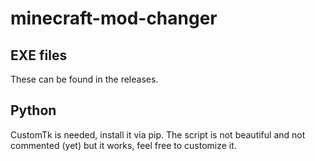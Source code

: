 # minecraft-mod-changer

## EXE files
These can be found in the releases.

## Python
CustomTk is needed, install it via pip.
The script is not beautiful and not commented (yet) but it works, feel free to customize it.
